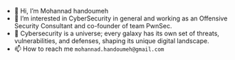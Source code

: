 - 👋 Hi, I’m Mohannad handoumeh
- 👀 I’m interested in CyberSecurity in general and working as an Offensive Security Consultant and co-founder of team PwnSec.
- 🌱 Cybersecurity is a universe; every galaxy has its own set of threats, vulnerabilities, and defenses, shaping its unique digital landscape.
- 📫 How to reach me `mohannad.handoumeh@gmail.com`

<!---
TK757567/TK757567 is a ✨ special ✨ repository because its `README.md` (this file) appears on your GitHub profile.
You can click the Preview link to take a look at your changes.
--->
